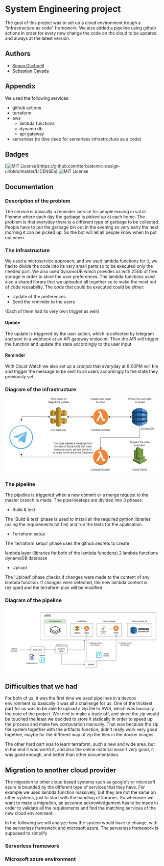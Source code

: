 # System Engineering project

The goal of this project was to set up a cloud environment trough
a "infrastructure as code" framework. We also added a pipeline
using github actions in order for every new change the code on the cloud
to be updated and always at the latest version.

## Authors

- [Simon Gschnell](https://github.com/SimonGschnell)
- [Sebastian Cavada](https://github.com/Sebo-the-tramp)

## Appendix

We used the following services:

- github actions
- terraform
- aws
  - lambda functions
  - dynamo db
  - api gateway
- serverless (to dive deep for serverless infrastructure as a code)

## Badges

[![MIT License](https://img.shields.io/apm/l/atomic-design-ui.svg?)](https://github.com/tterb/atomic-design-ui/blob/master/LICENSEs)
![MIT License](https://img.shields.io/github/languages/top/sebo-the-tramp/fiemme_servizi_bot)

## Documentation

### Description of the problem

The service is basically a reminder service for people leaving in val di Fiemme
where each day the garbage is picked up at each home. The problem is that
everyday there is a different type of garbage to be collected. People have
to put the garbage bin out in the evening so very early the next morning
it can be picked up. So the bot will let all people know when to put
out when.

### The infrastructure

We used a microservice approach, and we used lambda functions for it,
we had to divide the code into its very small parts so to be executed
only the needed part. We also used dynamoDB which provides us with 25Gb
of free storage in order to store the user preferences.
The lambda functions used also a shared library that we uploaded all together
so to make the most out of code reusability.
The code that could be executed could be either:

- Update of the preferences
- Send the reminder to the users

(Each of them had its very own trigger as well)

#### Update

The update is triggered by the user action, which is collected by telegram
and sent to a webhook at an API gateway endpoint. Then the API will trigger
the function and update the state accordingly to the user input

#### Reminder

With Cloud Watch we also set up a cronjob that everyday at 8:00PM
will fire and trigger the message to be sent to all users accordingly
to the state they previously set.

### Diagram of the infrastructure

![alt text](./documentation/Infrastructure_fiemme_servizi.jpg "Infrastructure")

### The pipeline

The pipeline is triggered when a new commit or a merge request to the master branch is made. The pipelinesteps are divided into 3 phases:

- Build & test

The 'Build & test' phase is used to install all the required python libraries (using the requirements.txt file) and run the tests for the application.
- Terraform setup

The 'terraform setup' phase uses the github secrets to create:

lambda layer (libraries for both of the lambda functions)
2 lambda functions 
dynamoDB database

- Upload

The 'Upload' phase checks if changes were made to the content of any lambda function. If changes were detected, the new lambda content is rezipped and the terraform plan will be modified.

### Diagram of the pipeline

![alt text](./documentation/pipeline_fiemme_servizi.jpg "Pipeline")

## Difficulties that we had

For both of us, it was the first time we used pipelines in a devops environment so basically it was all a challenge for us.
One of the trickiest part for us was to be able to upload a zip file to AWS, which was basically the core of the project. We tried to make a trade off, and since the zip would be touched the least we decided to store it statically in order to speed up the process and make few computation manually. That was because the zip file system together with the artifacts function, didn't really work very good together, maybe for the different way of zip the files in the docker images.

The other hard part was to learn terraform, such a new and wide area, but in the end it was worth it, and also the online material wasn't very good, it was good enough, and better than other documentation.

## Migration to another cloud provider

The migration to other cloud based systems such as google's or microsoft azure is bounded by the different type of services that they have. For example we used lambda function massively, but they are not the same on other systems, just to start with the handling of libraries. So whenever we want to make a migration, an accurate acknowledgement has to be made in order to validate all the requirements and find the matching services of the new cloud environment.

In the following we will analyze how the system would have to change, with the serverless framework and microsoft azure. The serverless framework is supposed to simplify

### Serverless framework

### Microsoft azure environment

